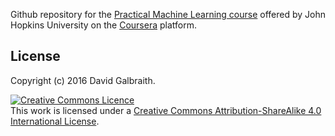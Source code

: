 Github repository for the [Practical Machine Learning course](https://www.coursera.org/learn/practical-machine-learning) offered by John Hopkins University on the [Coursera](https://www.coursera.org/) platform.

License
-------
Copyright (c) 2016 David Galbraith.

<a rel="license" href="http://creativecommons.org/licenses/by-sa/4.0/"><img alt="Creative Commons Licence" style="border-width:0" src="https://i.creativecommons.org/l/by-sa/4.0/88x31.png" /></a>
<br />
This work is licensed under a <a rel="license" href="http://creativecommons.org/licenses/by-sa/4.0/">Creative Commons Attribution-ShareAlike 4.0 International License</a>.